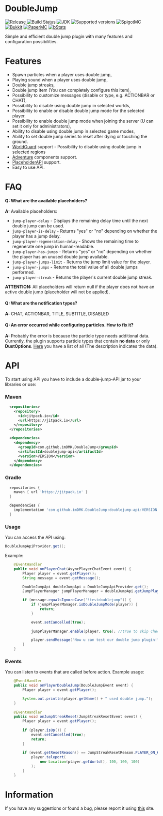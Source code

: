 # DoubleJump

[![Release](https://jitpack.io/v/imDMK/DoubleJump.svg)](https://jitpack.io/#imDMK/DoubleJump)
[![Build Status](https://github.com/imDMK/DoubleJump/actions/workflows/maven.yml/badge.svg)](https://github.com/imDMK/DoubleJump/actions/workflows/maven.yml)
![JDK](https://img.shields.io/badge/JDK-1.17-blue.svg)
![Supported versions](https://img.shields.io/badge/Minecraft-1.17--1.20.1-green.svg)
[![SpigotMC](https://img.shields.io/badge/SpigotMC-yellow.svg)](https://www.spigotmc.org/resources/doublejump-1-17-1-20-1.110632/)
[![Bukkit](https://img.shields.io/badge/Bukkit-blue.svg)](https://dev.bukkit.org/projects/d-doublejump)
[![PaperMC](https://img.shields.io/badge/Paper-004ee9.svg)](https://hangar.papermc.io/imDMK/DoubleJump)
[![bStats](https://img.shields.io/badge/bStats-00695c)](https://bstats.org/plugin/bukkit/Double-Jump/19387)

Simple and efficient double jump plugin with many features and configuration possibilities.

# Features
* Spawn particles when a player uses double jump,
* Playing sound when a player uses double jump,
* Double jump streaks,
* Double jump item (You can completely configure this item),
* Possibility to customize messages (disable or type, e.g. ACTIONBAR or CHAT),
* Possibility to disable using double jump in selected worlds,
* Possibility to enable or disable double jump mode for the selected player.
* Possibility to enable double jump mode when joining the server (U can set it only for administrators),
* Ability to disable using double jump in selected game modes,
* Ability to set double jump series to reset after dying or touching the ground.
* [WorldGuard](https://github.com/EngineHub/WorldGuard) support - Possibility to disable using double jump in selected regions
* [Adventure](https://github.com/KyoriPowered/adventure) components support.
* [PlaceholderAPI](https://github.com/PlaceholderAPI/PlaceholderAPI) support.
* Easy to use API.

# FAQ
#### **Q: What are the available placeholders?**
**A:** Available placeholders:
* `jump-player-delay` - Displays the remaining delay time until the next double jump can be used.
* `jump-player-is-delay` - Returns "yes" or "no" depending on whether the player has a jump delay.
* `jump-player-regeneration-delay` - Shows the remaining time to regenerate one jump in human-readable.
* `jump-player-has-jumps` - Returns "yes" or "no" depending on whether the player has an unused double jump available.
* `jump-player-jumps-limit` - Returns the jump limit value for the player.
* `jump-player-jumps` - Returns the total value of all double jumps performed.
* `jump-player-streak` - Returns the player's current double jump streak.

**ATTENTION:** All placeholders will return null if the player does not have an active double jump (placeholder will not be applied).
  
#### **Q: What are the notification types?**
**A:** CHAT, ACTIONBAR, TITLE, SUBTITLE, DISABLED

#### **Q: An error occurred while configuring particles. How to fix it?**
**A:** Probably the error is because the particle type needs additional data. 
Currently, the plugin supports particle types that contain **no data** or only **DustOptions**. 
[Here](https://hub.spigotmc.org/javadocs/spigot/org/bukkit/Particle.html) you have a list of all (The description indicates the data).

# API
To start using API you have to include a double-jump-API jar to your libraries or use:
### Maven
```xml
  <repositories>
    <repository>
      <id>jitpack.io</id>
      <url>https://jitpack.io</url>
    </repository>
  </repositories>

  <dependencies>
    <dependency>
      <groupId>com.github.imDMK.DoubleJump</groupId>
      <artifactId>doublejump-api</artifactId>
      <version>VERSION</version>
    </dependency>
  </dependencies>
```
### Gradle
```groovy
  repositories {
    maven { url 'https://jitpack.io' }
  }

  dependencies {
    implementation 'com.github.imDMK.DoubleJump:doublejump-api:VERSION'
  }
```
### Usage
You can access the API using:
```java
DoubleJumpApiProvider.get();
```
Example:
```java
    @EventHandler
    public void onPlayerChat(AsyncPlayerChatEvent event) {
        Player player = event.getPlayer();
        String message = event.getMessage();

        DoubleJumpApi doubleJumpApi = DoubleJumpApiProvider.get();
        JumpPlayerManager jumpPlayerManager = doubleJumpApi.getJumpPlayerManager();

        if (message.equalsIgnoreCase("!testdoublejump")) {
            if (jumpPlayerManager.isDoubleJumpMode(player)) {
                return;
            }

            event.setCancelled(true);
            
            jumpPlayerManager.enable(player, true); //true to skip checking if player can use double jump

            player.sendMessage("Now u can test our double jump plugin!");
        }
    }
```
### Events
You can listen to events that are called before action.
Example usage:
```java
    @EventHandler
    public void onPlayerDoubleJump(DoubleJumpEvent event) {
        Player player = event.getPlayer();

        System.out.println(player.getName() + " used double jump.");
    }
    
    @EventHandler
    public void onJumpStreakReset(JumpStreakResetEvent event) {
        Player player = event.getPlayer();
        
        if (player.isOp()) {
            event.setCancelled(true);
            return;
        }
        
        if (event.getResetReason() == JumpStreakResetReason.PLAYER_ON_GROUND) {
            player.teleport(
                new Location(player.getWorld(), 100, 100, 100)
            );
        }
    }
```
# Information
If you have any suggestions or found a bug, please report it using [this](https://github.com/imDMK/DoubleJump/issues/new/choose) site.
